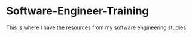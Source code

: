 # Software-Engineer-Training
This is where I have the resources from my software engineering studies
